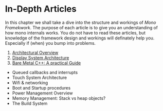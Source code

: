 # In-Depth Articles

In this chapter we shall take a dive into the structure and workings of *Mono Framekwork*. The purpose of each article is to give you an understanding of how mono internals works. You do not have to read these articles, but knowledge of the framework design and workings will definately help you. Especially if (when) you bump into problems.


 1. [Architectural Overview](architectural-overview.md)
 1. [Display System Architecture](display_system_architecture.md)
 1. [Bare Metal C++: A practical Guide](bare_metal_cpp.md)
 
 * Queued callbacks and interrupts
 * Touch System Architecture
 * Wifi & networking
 * Boot and Startup procedures
 * Power Management Overview
 * Memory Management: Stack vs heap objects?
 * The Build System